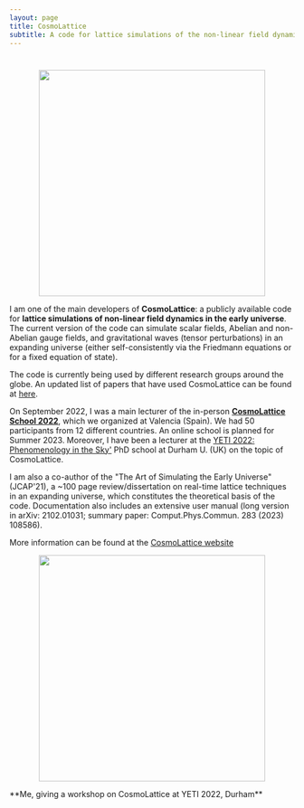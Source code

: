 ```yaml
---
layout: page
title: CosmoLattice
subtitle: A code for lattice simulations of the non-linear field dynamics of the early universe
---
```


<h1 style="text-align:center;"></h1>

<p align="center">
  <img src="../assets/img/CL_Sequence.png" width="400"
 />
</p>

I am one of the main developers of **CosmoLattice**: a publicly available code for **lattice simulations of non-linear field dynamics in the early universe**.
The current version of the code can simulate scalar fields, Abelian and non-Abelian gauge fields, and gravitational waves (tensor perturbations) in an expanding universe
(either self-consistently via the Friedmann equations or for a fixed equation of state).

The code is currently being used by different research groups around the globe. An updated list of papers that have used CosmoLattice can be found at <a href="http://https://cosmolattice.net/publications/" target="_blank" rel="noopener noreferrer">here</a>.

On September 2022, I was a main lecturer of the in-person **<a href="https://indico.ific.uv.es/event/6631/" target="_blank" rel="noopener noreferrer">CosmoLattice School 2022</a>**,
which we organized at Valencia (Spain). We had 50 participants from 12 different countries. An online school is planned for Summer 2023. Moreover, I have been a lecturer at the <a href="http://https://cosmolattice.net/publications/" target="_blank" rel="noopener noreferrer">YETI 2022:
Phenomenology in the Sky'</a> PhD school at Durham U. (UK) on the topic of CosmoLattice.

I am also a co-author of the "The Art of Simulating the Early Universe" (JCAP'21), a ~100 page review/dissertation on real-time lattice techniques in an expanding universe, which constitutes the theoretical basis of the code.
Documentation also includes an extensive user manual (long version in arXiv: 2102.01031; summary paper: Comput.Phys.Commun. 283 (2023) 108586).

More information can be found at the <a href="http://www.cosmolattice.net" target="_blank" rel="noopener noreferrer">CosmoLattice website</a>

<p align="center">
  <img src="../assets/img/YETIphoto.jpeg" width="400"
 />
</p>
**Me, giving a workshop on CosmoLattice at YETI 2022, Durham**
